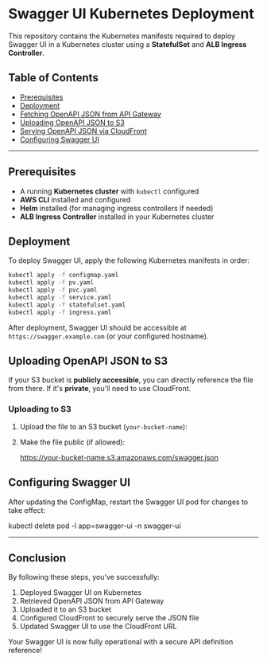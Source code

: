 # Swagger UI Kubernetes Deployment

This repository contains the Kubernetes manifests required to deploy Swagger UI in a Kubernetes cluster using a **StatefulSet** and **ALB Ingress Controller**.

## Table of Contents

- [Prerequisites](#prerequisites)
- [Deployment](#deployment)
- [Fetching OpenAPI JSON from API Gateway](#fetching-openapi-json-from-api-gateway)
- [Uploading OpenAPI JSON to S3](#uploading-openapi-json-to-s3)
- [Serving OpenAPI JSON via CloudFront](#serving-openapi-json-via-cloudfront)
- [Configuring Swagger UI](#configuring-swagger-ui)

---

## Prerequisites

- A running **Kubernetes cluster** with `kubectl` configured
- **AWS CLI** installed and configured
- **Helm** installed (for managing ingress controllers if needed)
- **ALB Ingress Controller** installed in your Kubernetes cluster

## Deployment

To deploy Swagger UI, apply the following Kubernetes manifests in order:

```sh
kubectl apply -f configmap.yaml
kubectl apply -f pv.yaml
kubectl apply -f pvc.yaml
kubectl apply -f service.yaml
kubectl apply -f statefulset.yaml
kubectl apply -f ingress.yaml
```

After deployment, Swagger UI should be accessible at `https://swagger.example.com` (or your configured hostname).


## Uploading OpenAPI JSON to S3

If your S3 bucket is **publicly accessible**, you can directly reference the file from there. If it's **private**, you'll need to use CloudFront.

### Uploading to S3

1. Upload the file to an S3 bucket (`your-bucket-name`):

2. Make the file public (if allowed):


   https://your-bucket-name.s3.amazonaws.com/swagger.json


## Configuring Swagger UI

After updating the ConfigMap, restart the Swagger UI pod for changes to take effect:


kubectl delete pod -l app=swagger-ui -n swagger-ui

---

## Conclusion

By following these steps, you've successfully:

1. Deployed Swagger UI on Kubernetes
2. Retrieved OpenAPI JSON from API Gateway
3. Uploaded it to an S3 bucket
4. Configured CloudFront to securely serve the JSON file
5. Updated Swagger UI to use the CloudFront URL

Your Swagger UI is now fully operational with a secure API definition reference!

